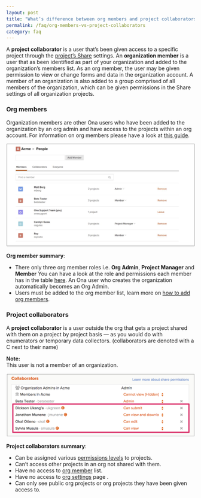 ```yaml
---
layout: post
title: "What’s difference between org members and project collaborators?"
permalink: /faq/org-members-vs-project-collaborators
category: faq
---
```



A **project collaborator** is a user that’s been given access to a specific project through the [project’s Share](http://help.ona.io/guides/projects/#sharing-projects) settings. An **organization member** is a user that as been identified as part of your organization and added to the organization’s members list. As an org member, the user may be given permission to view or change forms and data in the organization account. A member of an organization is also added to a group comprised of all members of the organization, which can be given permissions in the Share settings of all organization projects.

### <a name="org-members"></a>Org members

Organization members are other Ona users who have been added to the organization by an org admin and have access to the projects within an org account. For information on org members please have a look at [this guide](http://help.ona.io/guides/organizations/#add-organization-members).

![](/content/screenshots/faq/org-members.png)

**Org member summary**:

* There only three org member roles i.e. **Org Admin**, **Project Manager** and **Member** You can have a look at the role and permissions each member has in the table [here](http://help.ona.io/guides/organizations/#add-organization-members). An Ona user who creates the organization automatically becomes an Org Admin.
* Users must be added to the org member list, learn more on [how to add org members](http://help.ona.io/guides/organizations/#add-organization-members).

### <a name="project-collaborators"></a>Project collaborators

A **project collaborator** is a user outside the org that gets a project shared with them on a project by project basis — as you would do with enumerators or temporary data collectors. (collaborators are denoted with a C next to their name) 

>
**Note:** <br/> 
This user is not a member of an organization. 

![](/content/screenshots/faq/project-collaborators.png)

**Project collaborators summary**:

* Can be assigned various [permissions levels](http://help.ona.io/guides/projects/#permission-levels) to projects.
* Can’t access other projects in an org not shared with them.
* Have no access to [org member](http://help.ona.io/guides/organizations/#organization-members) list.
* Have no access to [org settings](http://help.ona.io/guides/organizations/#organization-settings) page .
* Can only see public org projects or org projects they have been given access to. 

